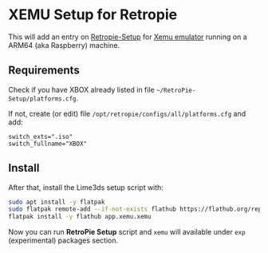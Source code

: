 # XEMU Setup for Retropie

This will add an entry on [Retropie-Setup](https://github.com/RetroPie/RetroPie-Setup) for [Xemu emulator](https://github.com/xemu-project/xemu) running on a ARM64 (aka Raspberry) machine.

## Requirements

Check if you have XBOX already listed in file `~/RetroPie-Setup/platforms.cfg`.

If not, create (or edit) file `/opt/retropie/configs/all/platforms.cfg` and add:

```
switch_exts=".iso"
switch_fullname="XBOX"
```

## Install

After that, install the Lime3ds setup script with:

```bash
sudo apt install -y flatpak
sudo flatpak remote-add --if-not-exists flathub https://flathub.org/repo/flathub.flatpakrepo
flatpak install -y flathub app.xemu.xemu
```

Now you can run **RetroPie Setup** script and `xemu` will available under `exp` (experimental) packages section.
